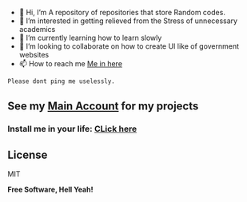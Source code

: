 - 👋 Hi, I’m A repository of repositories that store Random codes.
- 👀 I’m interested in getting relieved from the Stress of unnecessary academics
- 🌱 I’m currently learning how to learn slowly
- 💞️ I’m looking to collaborate on how to create UI like of government websites
- 📫 How to reach me [Me in here](https://min.lc/abhiramnj)


```sh
Please dont ping me uselessly.
```

## See my [Main Account](https://github.com/twilighty-abhi) for my projects


### Install me in your life: [CLick here](https://marvelapp.com/prototype/asdf?)


## License

MIT

**Free Software, Hell Yeah!**
<!---
bablu1444/bablu1444 is a ✨ special ✨ repository because its `README.md` (this file) appears on your GitHub profile.
You can click the Preview link to take a look at your changes.
--->
